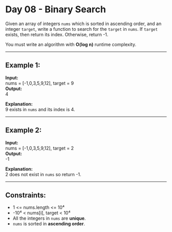 # Day 08 - Binary Search

Given an array of integers `nums` which is sorted in ascending order, and an integer `target`, write a function to search for the `target` in `nums`. If `target` exists, then return its index. Otherwise, return -1.

You must write an algorithm with **O(log n)** runtime complexity.

---

## Example 1:

**Input:**  
nums = [-1,0,3,5,9,12], target = 9  
**Output:**  
4  

**Explanation:**  
9 exists in `nums` and its index is 4.

---

## Example 2:

**Input:**  
nums = [-1,0,3,5,9,12], target = 2  
**Output:**  
-1  

**Explanation:**  
2 does not exist in `nums` so return -1.

---

## Constraints:

- 1 <= nums.length <= 10⁴  
- -10⁴ < nums[i], target < 10⁴  
- All the integers in `nums` are **unique**.  
- `nums` is sorted in **ascending order**.
